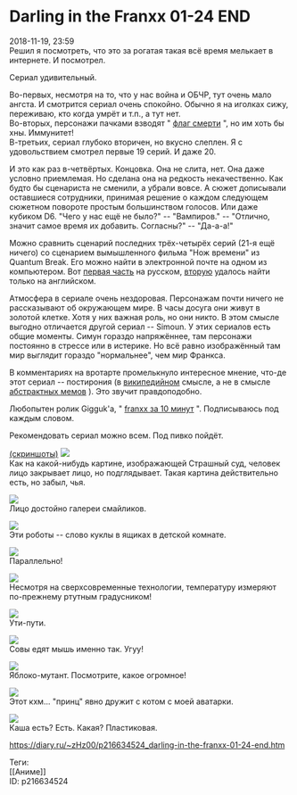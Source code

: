 Darling in the Franxx 01-24 END
================================

   
 2018-11-19, 23:59   
  Решил я посмотреть, что это за рогатая такая всё время мелькает в интернете. И посмотрел.   
   
 Сериал удивительный.   
   
 Во-первых, несмотря на то, что у нас война и ОБЧР, тут очень мало ангста. И смотрится сериал очень спокойно. Обычно я на иголках сижу, переживаю, кто когда умрёт и т.п., а тут нет.   
 Во-вторых, персонажи пачками взводят "  [флаг смерти](https://www.urbandictionary.com/define.php?term=Death%20flag)  ", но им хоть бы хны. Иммунитет!   
 В-третьих, сериал глубоко вторичен, но вкусно слеплен. Я с удовольствием смотрел первые 19 серий. И даже 20.   
   
 И это как раз в-четвёртых. Концовка. Она не слита, нет. Она даже условно приемлемая. Но сделана она на редкость некачественно. Как будто бы сценариста не сменили, а убрали вовсе. А сюжет дописывали оставшиеся сотрудники, принимая решение о каждом следующем сюжетном повороте простым большинством голосов. Или даже кубиком D6. "Чего у нас ещё не было?" -- "Вампиров." -- "Отлично, значит самое время их добавить. Согласны?" -- "Да-а-а!"   
   
 Можно сравнить сценарий последних трёх-четырёх серий (21-я ещё ничего) со сценарием вымышленного фильма "Нож времени" из Quantum Break. Его можно найти в электронной почте на одном из компьютером. Вот  [первая часть](https://meownauts.com/quantum-break-fake-sсript-is-laughable-as-heck/)  на русском,  [вторую](http://quantumbreak.wikia.com/wiki/My_SCREENPLAY_Part_2!!)  удалось найти только на английском.   
   
 Атмосфера в сериале очень нездоровая. Персонажам почти ничего не рассказывают об окружающем мире. В часы досуга они живут в золотой клетке. Хотя у них важная роль, но они никто. В этом смысле выгодно отличается другой сериал -- Simoun. У этих сериалов есть общие моменты. Симун гораздо напряжённее, там персонажи постоянно в стрессе или в истерике. Но всё равно изображённый там мир выглядит гораздо "нормальнее", чем мир Франкса.   
   
 В комментариях на вротарте промелькнуло интересное мнение, что-де этот сериал -- постирония (в  [википедийном](https://ru.wikipedia.org/wiki/%D0%9F%D0%BE%D1%81%D1%82%D0%B8%D1%80%D0%BE%D0%BD%D0%B8%D1%8F)  смысле, а не в смысле  [абстрактных мемов](https://memepedia.ru/kratkaya-istoriya-postironii/)  ). Это звучит правдоподобно.   
   
 Любопытен ролик Gigguk'а, "  [franxx за 10 минут](https://www.youtube.com/watch?v=WYY7YM3E9aw)  ". Подписываюсь под каждым словом.   
   
 Рекомендовать сериал можно всем. Под пивко пойдёт.   
   
  [(скриншоты)](https://zHz00.diary.ru/p216634524.htm?index=1#linkmore216634524m1)      [![](pics/Sz09QZMl.jpg)](https://i.imgur.com/Sz09QZM.jpg)    
 Как на какой-нибудь картине, изображающей Страшный суд, человек лицо закрывает лицо, но подглядывает. Такая картина действительно есть, но забыл, чья.   
   
  [![](pics/DNrn6iVl.jpg)](https://i.imgur.com/DNrn6iV.jpg)    
 Лицо достойно галереи смайликов.   
   
  [![](pics/6xIu4r6l.jpg)](https://i.imgur.com/6xIu4r6.jpg)    
 Эти роботы -- слово куклы в ящиках в детской комнате.   
   
  [![](pics/8T9SlTil.jpg)](https://i.imgur.com/8T9SlTi.jpg)    
 Параллельно!   
   
  [![](pics/U7ySstcl.jpg)](https://i.imgur.com/U7ySstc.jpg)    
 Несмотря на сверхсовременные технологии, температуру измеряют по-прежнему ртутным градусником!   
   
  [![](pics/1bErEQel.jpg)](https://i.imgur.com/1bErEQe.jpg)    
 Ути-пути.   
   
  [![](pics/gDHY9Mnl.jpg)](https://i.imgur.com/gDHY9Mn.jpg)    
 Совы едят мышь именно так. Угуу!   
   
  [![](pics/uVPeD96l.jpg)](https://i.imgur.com/uVPeD96.jpg)    
 Яблоко-мутант. Посмотрите, какое огромное!   
   
  [![](pics/zH4002kl.jpg)](https://i.imgur.com/zH4002k.jpg)    
 Этот кхм... "принц" явно дружит с котом с моей аватарки.   
   
  [![](pics/TlPhUVRl.jpg)](https://i.imgur.com/TlPhUVR.jpg)    
 Каша есть? Есть. Какая? Пластиковая.      
    
 <https://diary.ru/~zHz00/p216634524_darling-in-the-franxx-01-24-end.htm>   
   
 Теги:   
 [[Аниме]]   
 ID: p216634524